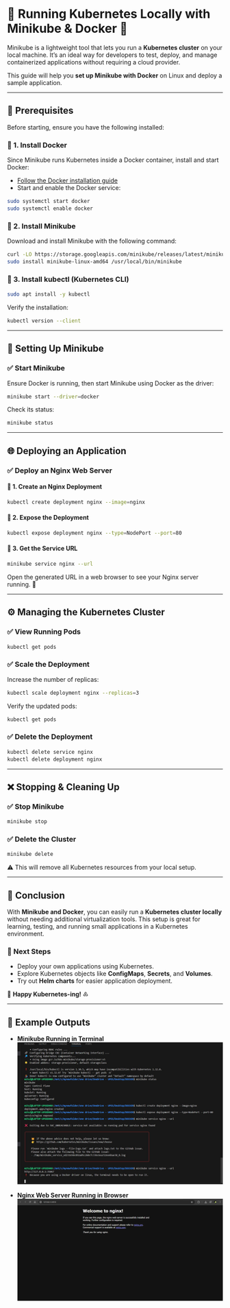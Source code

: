 # 🚀 Running Kubernetes Locally with Minikube & Docker 🐳  

Minikube is a lightweight tool that lets you run a **Kubernetes cluster** on your local machine. It’s an ideal way for developers to test, deploy, and manage containerized applications without requiring a cloud provider.  

This guide will help you **set up Minikube with Docker** on Linux and deploy a sample application.  

---

## 📌 Prerequisites  

Before starting, ensure you have the following installed:  

### 🔹 1. Install Docker  

Since Minikube runs Kubernetes inside a Docker container, install and start Docker:  

- [Follow the Docker installation guide](https://docs.docker.com/engine/install/ubuntu/)  
- Start and enable the Docker service:  

```sh
sudo systemctl start docker
sudo systemctl enable docker
```

### 🔹 2. Install Minikube  

Download and install Minikube with the following command:  

```sh
curl -LO https://storage.googleapis.com/minikube/releases/latest/minikube-linux-amd64
sudo install minikube-linux-amd64 /usr/local/bin/minikube
```

### 🔹 3. Install kubectl (Kubernetes CLI)  

```sh
sudo apt install -y kubectl
```
Verify the installation:  
```sh
kubectl version --client
```

---

## 🚀 Setting Up Minikube  

### ✅ Start Minikube  

Ensure Docker is running, then start Minikube using Docker as the driver:  

```sh
minikube start --driver=docker
```

Check its status:  

```sh
minikube status
```

---

## 🌐 Deploying an Application  

### ✅ Deploy an Nginx Web Server  

#### 🔹 1. Create an Nginx Deployment  

```sh
kubectl create deployment nginx --image=nginx
```

#### 🔹 2. Expose the Deployment  

```sh
kubectl expose deployment nginx --type=NodePort --port=80
```

#### 🔹 3. Get the Service URL  

```sh
minikube service nginx --url
```

Open the generated URL in a web browser to see your Nginx server running. 🎉  

---

## ⚙️ Managing the Kubernetes Cluster  

### ✅ View Running Pods  

```sh
kubectl get pods
```

### ✅ Scale the Deployment  

Increase the number of replicas:  

```sh
kubectl scale deployment nginx --replicas=3
```

Verify the updated pods:  

```sh
kubectl get pods
```

### ✅ Delete the Deployment  

```sh
kubectl delete service nginx
kubectl delete deployment nginx
```

---

## ❌ Stopping & Cleaning Up  

### ✅ Stop Minikube  

```sh
minikube stop
```

### ✅ Delete the Cluster  

```sh
minikube delete
```

⚠️ This will remove all Kubernetes resources from your local setup.  

---

## 🎯 Conclusion  

With **Minikube and Docker**, you can easily run a **Kubernetes cluster locally** without needing additional virtualization tools. This setup is great for learning, testing, and running small applications in a Kubernetes environment.  

### 🚀 Next Steps  
- Deploy your own applications using Kubernetes.  
- Explore Kubernetes objects like **ConfigMaps**, **Secrets**, and **Volumes**.  
- Try out **Helm charts** for easier application deployment.  

💙 **Happy Kubernetes-ing!** ♸️  

---

## 📸 Example Outputs  

- **Minikube Running in Terminal**  
  ![Minikube Terminal Output](terminal.jpg)  

- **Nginx Web Server Running in Browser**  
  ![Nginx Browser View](browser.jpg)  

